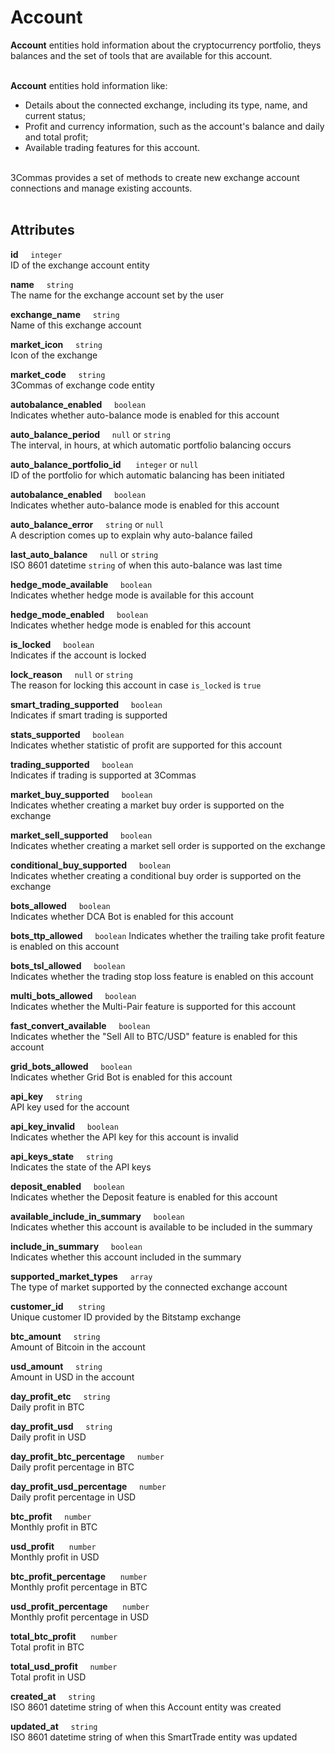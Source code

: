 # Account<br>

**Account** entities hold information about the cryptocurrency portfolio, theys balances and the set of tools that are available for this account.<br><br>

**Account** entities hold information like:
* Details about the connected exchange, including its type, name, and current status;<br>
* Profit and currency information, such as the account's balance and daily and total profit;<br>
* Available trading features for this account.<br><br>

3Commas provides a set of methods to create new exchange account connections and manage existing accounts.<br><br>

## Attributes<br>
<p>
    <strong>id</strong>&nbsp;&nbsp;&nbsp;&nbsp;&nbsp;<code>integer</code><br>
    ID of the exchange account entity
</p>
<p>
    <strong>name</strong>&nbsp;&nbsp;&nbsp;&nbsp;&nbsp;<code>string</code><br>
    The name for the exchange account set by the user
</p>
<p>
    <strong>exchange_name</strong>&nbsp;&nbsp;&nbsp;&nbsp;&nbsp;<code>string</code><br>
    Name of this exchange account
<p>
<p>
    <strong>market_icon</strong>&nbsp;&nbsp;&nbsp;&nbsp;&nbsp;<code>string</code><br>
    Icon of the exchange
</p>
<p>
    <strong>market_code</strong>&nbsp;&nbsp;&nbsp;&nbsp;&nbsp;<code>string</code><br>
    3Commas of exchange code entity
</p>
<p>
    <strong>autobalance_enabled</strong>&nbsp;&nbsp;&nbsp;&nbsp;&nbsp;<code>boolean</code><br>
    Indicates whether auto-balance  mode is enabled for this account
</p>
<p>
    <strong>auto_balance_period</strong>&nbsp;&nbsp;&nbsp;&nbsp;&nbsp;<code>null</code> or <code>string</code><br>
    The interval, in hours, at which automatic portfolio balancing occurs
</p>
<p>
    <strong>auto_balance_portfolio_id</strong>&nbsp;&nbsp;&nbsp;&nbsp;&nbsp; <code>integer</code> or <code>null</code><br>
    ID of the portfolio for which automatic balancing has been initiated
</p>
<p>
    <strong>autobalance_enabled</strong>&nbsp;&nbsp;&nbsp;&nbsp;&nbsp;<code>boolean</code><br>
    Indicates whether auto-balance  mode is enabled for this account
</p>
<p>
    <strong>auto_balance_error</strong>&nbsp;&nbsp;&nbsp;&nbsp;&nbsp;<code>string</code> or <code>null</code><br>
    A description comes up to explain why auto-balance failed
</p>
<p>
    <strong>last_auto_balance</strong>&nbsp;&nbsp;&nbsp;&nbsp;&nbsp;<code>null</code> or <code>string</code> <br>
    ISO 8601 datetime <code>string</code> of when this auto-balance was last time
</p>
<p>
    <strong>hedge_mode_available</strong>&nbsp;&nbsp;&nbsp;&nbsp;&nbsp;<code>boolean</code><br>
    Indicates whether hedge mode is available for this account
</p>
<p>
    <strong>hedge_mode_enabled</strong>&nbsp;&nbsp;&nbsp;&nbsp;&nbsp;<code>boolean</code><br>
    Indicates whether hedge mode is enabled for this account
</p>
<p>
    <strong>is_locked</strong>&nbsp;&nbsp;&nbsp;&nbsp;&nbsp;<code>boolean</code><br>
    Indicates if the account is locked
</p>
<p>
    <strong>lock_reason</strong>&nbsp;&nbsp;&nbsp;&nbsp;&nbsp;<code>null</code> or <code>string</code><br>
    The reason for locking this account in case  <code>is_locked</code> is <code>true</code>
</p>
<p>
    <strong>smart_trading_supported</strong>&nbsp;&nbsp;&nbsp;&nbsp;&nbsp;<code>boolean</code><br>
    Indicates if smart trading is supported
</p>
<p>
    <strong>stats_supported</strong>&nbsp;&nbsp;&nbsp;&nbsp;&nbsp;<code>boolean</code><br>
    Indicates whether statistic of profit are supported for this account
</p>
<p>
    <strong>trading_supported</strong>&nbsp;&nbsp;&nbsp;&nbsp;&nbsp;<code>boolean</code><br>
    Indicates if trading is supported at 3Commas
</p>
<p>
    <strong>market_buy_supported</strong>&nbsp;&nbsp;&nbsp;&nbsp;&nbsp;<code>boolean</code><br>
    Indicates whether creating a market buy order is supported on the exchange
</p>
<p>
    <strong>market_sell_supported</strong>&nbsp;&nbsp;&nbsp;&nbsp;&nbsp;<code>boolean</code><br>
    Indicates whether creating a market sell order is supported on the exchange
</p>
<p>
    <strong>conditional_buy_supported</strong>&nbsp;&nbsp;&nbsp;&nbsp;&nbsp;<code>boolean</code><br>
    Indicates whether creating a conditional buy order is supported on the exchange
</p>
<p>
    <strong>bots_allowed</strong>&nbsp;&nbsp;&nbsp;&nbsp;&nbsp;<code>boolean</code><br>
    Indicates whether DCA Bot is enabled for this account
</p>
<p>
    <strong>bots_ttp_allowed</strong>&nbsp;&nbsp;&nbsp;&nbsp;&nbsp;<code>boolean</code>
    Indicates whether the trailing take profit feature is enabled on this account
</p>
<p>
    <strong>bots_tsl_allowed</strong>&nbsp;&nbsp;&nbsp;&nbsp;&nbsp;<code>boolean</code><br>
    Indicates whether the trading stop loss feature is enabled on this account
    </p>
<p>
    <strong>multi_bots_allowed</strong>&nbsp;&nbsp;&nbsp;&nbsp;&nbsp;<code>boolean</code><br>
    Indicates whether the Multi-Pair feature is supported for this account
</p>
<p>
    <strong>fast_convert_available</strong>&nbsp;&nbsp;&nbsp;&nbsp;&nbsp;<code>boolean</code><br>
    Indicates whether the "Sell All to BTC/USD" feature is enabled for this account<br>
</p>
<p>
    <strong>grid_bots_allowed</strong>&nbsp;&nbsp;&nbsp;&nbsp;&nbsp;<code>boolean</code><br>
    Indicates whether Grid Bot is enabled for this account
</p>
<p>
    <strong>api_key</strong>&nbsp;&nbsp;&nbsp;&nbsp;&nbsp;<code>string</code><br>
    API key used for the account
</p>
<p>
    <strong>api_key_invalid</strong>&nbsp;&nbsp;&nbsp;&nbsp;&nbsp;<code>boolean</code><br>
    Indicates whether the API key for this account is invalid
</p>
<p>
    <strong>api_keys_state</strong>&nbsp;&nbsp;&nbsp;&nbsp;&nbsp;<code>string</code><br>
    Indicates the state of the API keys
</p>
<p>
    <strong>deposit_enabled</strong>&nbsp;&nbsp;&nbsp;&nbsp;&nbsp;<code>boolean</code><br>
    Indicates whether the Deposit feature is enabled for this account
</p>
<p>
    <strong>available_include_in_summary</strong>&nbsp;&nbsp;&nbsp;&nbsp;&nbsp;<code>boolean</code><br>
    Indicates whether this account is available to be included in the summary
</p>
<p>
    <strong>include_in_summary</strong>&nbsp;&nbsp;&nbsp;&nbsp;&nbsp;<code>boolean</code><br>
    Indicates whether this account included in the summary
</p>
<p>
    <strong>supported_market_types</strong>&nbsp;&nbsp;&nbsp;&nbsp;&nbsp;<code>array</code><br>
    The type of market supported by the connected exchange account
</p>
<p>
    <strong>customer_id</strong> &nbsp;&nbsp;&nbsp;&nbsp;&nbsp;<code>string</code><br>
    Unique customer ID provided by the Bitstamp exchange
</p>
<p>
    <strong>btc_amount</strong>&nbsp;&nbsp;&nbsp;&nbsp;&nbsp;<code>string</code><br>
    Amount of Bitcoin in the account
</p>
<p>
    <strong>usd_amount</strong>&nbsp;&nbsp;&nbsp;&nbsp;&nbsp;<code>string</code><br>
    Amount in USD in the account
</p>
<p>
    <strong>day_profit_etc</strong>&nbsp;&nbsp;&nbsp;&nbsp;&nbsp;<code>string</code><br>
    Daily profit in BTC
</p>
<p>
    <strong>day_profit_usd</strong>&nbsp;&nbsp;&nbsp;&nbsp;&nbsp;<code>string</code><br>
    Daily profit in USD
</p>
<p>
    <strong>day_profit_btc_percentage</strong>&nbsp;&nbsp;&nbsp;&nbsp;&nbsp;<code>number</code><br>
    Daily profit percentage in BTC<br>
</p>
<p>
    <strong>day_profit_usd_percentage</strong>&nbsp;&nbsp;&nbsp;&nbsp;&nbsp;<code>number</code><br>
    Daily profit percentage in USD
</p>

<p>
    <strong>btc_profit</strong>&nbsp;&nbsp;&nbsp;&nbsp;&nbsp;<code>number</code><br>
    Monthly profit in BTC
</p>
<p>
    <strong>usd_profit</strong> &nbsp;&nbsp;&nbsp;&nbsp;&nbsp;<code>number</code><br>
    Monthly profit in USD
</p>
<p>
    <strong>btc_profit_percentage</strong> &nbsp;&nbsp;&nbsp;&nbsp;&nbsp;<code>number</code><br>
    Monthly profit percentage in BTC
</p>
<p>
    <strong>usd_profit_percentage</strong> &nbsp;&nbsp;&nbsp;&nbsp;&nbsp;<code>number</code><br>
    Monthly profit percentage in USD
</p>
<p>
    <strong>total_btc_profit</strong> &nbsp;&nbsp;&nbsp;&nbsp;&nbsp;<code>number</code><br>
    Total profit in BTC
</p>
<p>
    <strong>total_usd_profit</strong>&nbsp;&nbsp;&nbsp;&nbsp;&nbsp;<code>number</code><br>
    Total profit in USD
</p>
<p>
    <strong>created_at</strong>&nbsp;&nbsp;&nbsp;&nbsp;&nbsp;<code>string</code><br>
    ISO 8601 datetime string of when this Account entity was created
</p>
<p>
    <strong>updated_at</strong>&nbsp;&nbsp;&nbsp;&nbsp;&nbsp;<code>string</code><br>
    ISO 8601 datetime string of when this SmartTrade entity was updated
</p>



